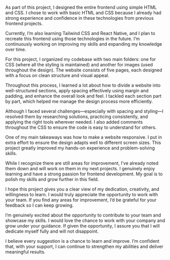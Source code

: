 As part of this project, I designed the entire frontend using simple HTML and CSS. I chose to work with basic HTML and CSS because I already had strong experience and confidence in these technologies from previous frontend projects.

Currently, I’m also learning Tailwind CSS and React Native, and I plan to recreate this frontend using those technologies in the future. I’m continuously working on improving my skills and expanding my knowledge over time.

For this project, I organized my codebase with two main folders: one for CSS (where all the styling is maintained) and another for images (used throughout the design). The website consists of five pages, each designed with a focus on clean structure and visual appeal.

Throughout this process, I learned a lot about how to divide a website into well-structured sections, apply spacing effectively using margin and padding, and enhance the overall look and feel. I tackled each section part by part, which helped me manage the design process more efficiently.

Although I faced several challenges—especially with spacing and styling—I resolved them by researching solutions, practicing consistently, and applying the right tools wherever needed. I also added comments throughout the CSS to ensure the code is easy to understand for others.

One of my main takeaways was how to make a website responsive. I put in extra effort to ensure the design adapts well to different screen sizes. This project greatly improved my hands-on experience and problem-solving skills.

While I recognize there are still areas for improvement, I’ve already noted them down and will work on them in my next projects. I genuinely enjoy learning and have a strong passion for frontend development. My goal is to polish my skills and grow further in this field.

I hope this project gives you a clear view of my dedication, creativity, and willingness to learn. I would truly appreciate the opportunity to work with your team. If you find any areas for improvement, I’d be grateful for your feedback so I can keep growing.

I’m genuinely excited about the opportunity to contribute to your team and showcase my skills. I would love the chance to work with your company and grow under your guidance. If given the opportunity, I assure you that I will dedicate myself fully and will not disappoint.

I believe every suggestion is a chance to learn and improve. I’m confident that, with your support, I can continue to strengthen my abilities and deliver meaningful results.